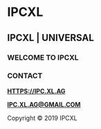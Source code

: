 # IPCXL
## IPCXL | UNIVERSAL
### WELCOME TO IPCXL
### CONTACT
**[HTTPS://IPC.XL.AG](https://ipcxl.github.io)**

**[IPC.XL.AG@GMAIL.COM](mailto:IPC.XL.AG@GMAIL.COM)**

Copyright © 2019 IPCXL
